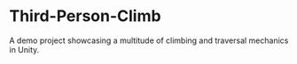 # Third-Person-Climb
A demo project showcasing a multitude of climbing and traversal mechanics in Unity.
